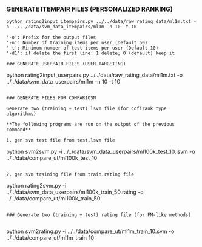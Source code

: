 ### GENERATE ITEMPAIR FILES (PERSONALIZED RANKING)

```
python rating2input_itempairs.py ../../data/raw_rating_data/ml1m.txt -o ../../data/svm_data_itempairs/ml1m -n 10 -t 10

'-o': Prefix for the output files
'-n': Number of training items per user (Default 50) 
'-t': Minimum number of test items per user (Default 10)
'-d1': if delete the first line: 1 delete; 0 (default) keep it

### GENERATE USERPAIR FILES (USER TARGETING)

```
python rating2input_userpairs.py ../../data/raw_rating_data/ml1m.txt -o ../../data/svm_data_userpairs/ml1m -n 10 -t 10
```

### GENERATE FILES FOR COMPARIOSN

Generate two (training + test) lsvm file (for cofirank type algorithms) 

**The following programs are run on the output of the previous command**

1. gen svm test file from test.lsvm file

```
python svm2svm.py -i ../../data/svm_data_userpairs/ml100k_test_10.lsvm -o ../../data/compare_ut/ml100k_test_10
```

2. gen svm training file from train.rating file

```
python rating2svm.py -i ../../data/svm_data_userpairs/ml100k_train_50.rating -o ../../data/compare_ut/ml100k_train_50
```

### Generate two (training + test) rating file (for FM-like methods)


```
 python svm2rating.py -i ../../data/compare_ut/ml1m_train_10.svm -o ../../data/compare_ut/ml1m_train_10 
```
